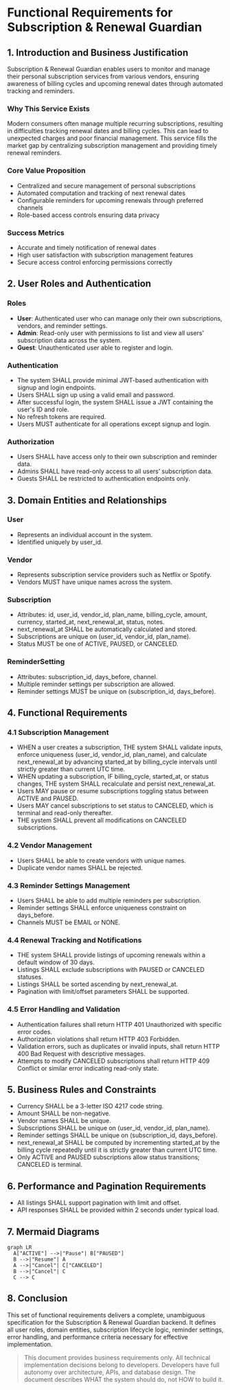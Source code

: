 # Functional Requirements for Subscription & Renewal Guardian


## 1. Introduction and Business Justification

Subscription & Renewal Guardian enables users to monitor and manage their personal subscription services from various vendors, ensuring awareness of billing cycles and upcoming renewal dates through automated tracking and reminders.

### Why This Service Exists

Modern consumers often manage multiple recurring subscriptions, resulting in difficulties tracking renewal dates and billing cycles. This can lead to unexpected charges and poor financial management. This service fills the market gap by centralizing subscription management and providing timely renewal reminders.

### Core Value Proposition

- Centralized and secure management of personal subscriptions
- Automated computation and tracking of next renewal dates
- Configurable reminders for upcoming renewals through preferred channels
- Role-based access controls ensuring data privacy

### Success Metrics

- Accurate and timely notification of renewal dates
- High user satisfaction with subscription management features
- Secure access control enforcing permissions correctly


## 2. User Roles and Authentication

### Roles

- **User**: Authenticated user who can manage only their own subscriptions, vendors, and reminder settings.
- **Admin**: Read-only user with permissions to list and view all users' subscription data across the system.
- **Guest**: Unauthenticated user able to register and login.

### Authentication

- The system SHALL provide minimal JWT-based authentication with signup and login endpoints.
- Users SHALL sign up using a valid email and password.
- After successful login, the system SHALL issue a JWT containing the user's ID and role.
- No refresh tokens are required.
- Users MUST authenticate for all operations except signup and login.

### Authorization

- Users SHALL have access only to their own subscription and reminder data.
- Admins SHALL have read-only access to all users’ subscription data.
- Guests SHALL be restricted to authentication endpoints only.


## 3. Domain Entities and Relationships

### User

- Represents an individual account in the system.
- Identified uniquely by user_id.

### Vendor

- Represents subscription service providers such as Netflix or Spotify.
- Vendors MUST have unique names across the system.

### Subscription

- Attributes: id, user_id, vendor_id, plan_name, billing_cycle, amount, currency, started_at, next_renewal_at, status, notes.
- next_renewal_at SHALL be automatically calculated and stored.
- Subscriptions are unique on (user_id, vendor_id, plan_name).
- Status MUST be one of ACTIVE, PAUSED, or CANCELED.

### ReminderSetting

- Attributes: subscription_id, days_before, channel.
- Multiple reminder settings per subscription are allowed.
- Reminder settings MUST be unique on (subscription_id, days_before).


## 4. Functional Requirements

### 4.1 Subscription Management

- WHEN a user creates a subscription, THE system SHALL validate inputs, enforce uniqueness (user_id, vendor_id, plan_name), and calculate next_renewal_at by advancing started_at by billing_cycle intervals until strictly greater than current UTC time.
- WHEN updating a subscription, IF billing_cycle, started_at, or status changes, THE system SHALL recalculate and persist next_renewal_at.
- Users MAY pause or resume subscriptions toggling status between ACTIVE and PAUSED.
- Users MAY cancel subscriptions to set status to CANCELED, which is terminal and read-only thereafter.
- THE system SHALL prevent all modifications on CANCELED subscriptions.

### 4.2 Vendor Management

- Users SHALL be able to create vendors with unique names.
- Duplicate vendor names SHALL be rejected.

### 4.3 Reminder Settings Management

- Users SHALL be able to add multiple reminders per subscription.
- Reminder settings SHALL enforce uniqueness constraint on days_before.
- Channels MUST be EMAIL or NONE.

### 4.4 Renewal Tracking and Notifications

- THE system SHALL provide listings of upcoming renewals within a default window of 30 days.
- Listings SHALL exclude subscriptions with PAUSED or CANCELED statuses.
- Listings SHALL be sorted ascending by next_renewal_at.
- Pagination with limit/offset parameters SHALL be supported.

### 4.5 Error Handling and Validation

- Authentication failures shall return HTTP 401 Unauthorized with specific error codes.
- Authorization violations shall return HTTP 403 Forbidden.
- Validation errors, such as duplicates or invalid inputs, shall return HTTP 400 Bad Request with descriptive messages.
- Attempts to modify CANCELED subscriptions shall return HTTP 409 Conflict or similar error indicating read-only state.


## 5. Business Rules and Constraints

- Currency SHALL be a 3-letter ISO 4217 code string.
- Amount SHALL be non-negative.
- Vendor names SHALL be unique.
- Subscriptions SHALL be unique on (user_id, vendor_id, plan_name).
- Reminder settings SHALL be unique on (subscription_id, days_before).
- next_renewal_at SHALL be computed by incrementing started_at by the billing cycle repeatedly until it is strictly greater than current UTC time.
- Only ACTIVE and PAUSED subscriptions allow status transitions; CANCELED is terminal.


## 6. Performance and Pagination Requirements

- All listings SHALL support pagination with limit and offset.
- API responses SHALL be provided within 2 seconds under typical load.


## 7. Mermaid Diagrams

```mermaid
graph LR
  A["ACTIVE"] -->|"Pause"| B["PAUSED"]
  B -->|"Resume"| A
  A -->|"Cancel"| C["CANCELED"]
  B -->|"Cancel"| C
  C --> C
```


## 8. Conclusion

This set of functional requirements delivers a complete, unambiguous specification for the Subscription & Renewal Guardian backend. It defines all user roles, domain entities, subscription lifecycle logic, reminder settings, error handling, and performance criteria necessary for effective implementation.

> This document provides business requirements only. All technical implementation decisions belong to developers. Developers have full autonomy over architecture, APIs, and database design. The document describes WHAT the system should do, not HOW to build it.
